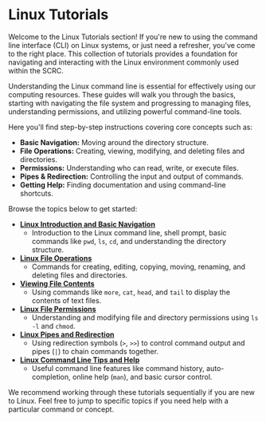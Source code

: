 # Linux Tutorials

Welcome to the Linux Tutorials section! If you're new to using the command line interface (CLI) on Linux systems, or just need a refresher, you've come to the right place. This collection of tutorials provides a foundation for navigating and interacting with the Linux environment commonly used within the SCRC.

Understanding the Linux command line is essential for effectively using our computing resources. These guides will walk you through the basics, starting with navigating the file system and progressing to managing files, understanding permissions, and utilizing powerful command-line tools.

Here you'll find step-by-step instructions covering core concepts such as:

*   **Basic Navigation:** Moving around the directory structure.
*   **File Operations:** Creating, viewing, modifying, and deleting files and directories.
*   **Permissions:** Understanding who can read, write, or execute files.
*   **Pipes & Redirection:** Controlling the input and output of commands.
*   **Getting Help:** Finding documentation and using command-line shortcuts.

Browse the topics below to get started:

*   **[Linux Introduction and Basic Navigation](./linux-introduction-navigation.md)**
    *   Introduction to the Linux command line, shell prompt, basic commands like `pwd`, `ls`, `cd`, and understanding the directory structure.
*   **[Linux File Operations](./linux-file-operations.md)**
    *   Commands for creating, editing, copying, moving, renaming, and deleting files and directories.
*   **[Viewing File Contents](./linux-viewing-files.md)**
    *   Using commands like `more`, `cat`, `head`, and `tail` to display the contents of text files.
*   **[Linux File Permissions](./linux-file-permissions.md)**
    *   Understanding and modifying file and directory permissions using `ls -l` and `chmod`.
*   **[Linux Pipes and Redirection](./linux-pipes-redirection.md)**
    *   Using redirection symbols (`>`, `>>`) to control command output and pipes (`|`) to chain commands together.
*   **[Linux Command Line Tips and Help](./linux-command-line-tips.md)**
    *   Useful command line features like command history, auto-completion, online help (`man`), and basic cursor control.

We recommend working through these tutorials sequentially if you are new to Linux. Feel free to jump to specific topics if you need help with a particular command or concept.
